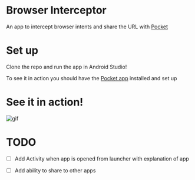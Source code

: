 # Browser Interceptor
An app to intercept browser intents and share the URL with [Pocket](https://getpocket.com)

# Set up
Clone the repo and run the app in Android Studio!

To see it in action you should have the [Pocket app](https://play.google.com/store/apps/details?id=com.ideashower.readitlater.pro&hl=en) installed and set up

# See it in action!

![gif](http://g.recordit.co/2UZq8RQkiG.gif)

# TODO
- [ ] Add Activity when app is opened from launcher with explanation of app

- [ ] Add ability to share to other apps
